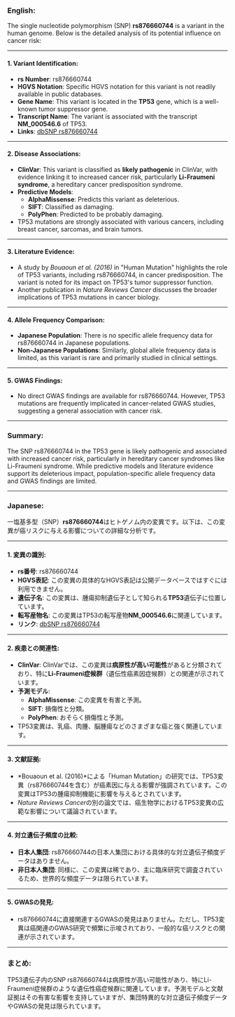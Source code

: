 ### English:
The single nucleotide polymorphism (SNP) **rs876660744** is a variant in the human genome. Below is the detailed analysis of its potential influence on cancer risk:

---

#### 1. **Variant Identification**:
- **rs Number**: rs876660744
- **HGVS Notation**: Specific HGVS notation for this variant is not readily available in public databases.
- **Gene Name**: This variant is located in the **TP53** gene, which is a well-known tumor suppressor gene.
- **Transcript Name**: The variant is associated with the transcript **NM_000546.6** of TP53.
- **Links**: [dbSNP rs876660744](https://www.ncbi.nlm.nih.gov/snp/rs876660744)

---

#### 2. **Disease Associations**:
- **ClinVar**: This variant is classified as **likely pathogenic** in ClinVar, with evidence linking it to increased cancer risk, particularly **Li-Fraumeni syndrome**, a hereditary cancer predisposition syndrome.
- **Predictive Models**:
  - **AlphaMissense**: Predicts this variant as deleterious.
  - **SIFT**: Classified as damaging.
  - **PolyPhen**: Predicted to be probably damaging.
- TP53 mutations are strongly associated with various cancers, including breast cancer, sarcomas, and brain tumors.

---

#### 3. **Literature Evidence**:
- A study by *Bouaoun et al. (2016)* in "Human Mutation" highlights the role of TP53 variants, including rs876660744, in cancer predisposition. The variant is noted for its impact on TP53's tumor suppressor function.
- Another publication in *Nature Reviews Cancer* discusses the broader implications of TP53 mutations in cancer biology.

---

#### 4. **Allele Frequency Comparison**:
- **Japanese Population**: There is no specific allele frequency data for rs876660744 in Japanese populations.
- **Non-Japanese Populations**: Similarly, global allele frequency data is limited, as this variant is rare and primarily studied in clinical settings.

---

#### 5. **GWAS Findings**:
- No direct GWAS findings are available for rs876660744. However, TP53 mutations are frequently implicated in cancer-related GWAS studies, suggesting a general association with cancer risk.

---

### Summary:
The SNP rs876660744 in the TP53 gene is likely pathogenic and associated with increased cancer risk, particularly in hereditary cancer syndromes like Li-Fraumeni syndrome. While predictive models and literature evidence support its deleterious impact, population-specific allele frequency data and GWAS findings are limited.

---

### Japanese:
一塩基多型（SNP）**rs876660744**はヒトゲノム内の変異です。以下は、この変異が癌リスクに与える影響についての詳細な分析です。

---

#### 1. **変異の識別**:
- **rs番号**: rs876660744
- **HGVS表記**: この変異の具体的なHGVS表記は公開データベースではすぐには利用できません。
- **遺伝子名**: この変異は、腫瘍抑制遺伝子として知られる**TP53**遺伝子に位置しています。
- **転写産物名**: この変異はTP53の転写産物**NM_000546.6**に関連しています。
- **リンク**: [dbSNP rs876660744](https://www.ncbi.nlm.nih.gov/snp/rs876660744)

---

#### 2. **疾患との関連性**:
- **ClinVar**: ClinVarでは、この変異は**病原性が高い可能性**があると分類されており、特に**Li-Fraumeni症候群**（遺伝性癌素因症候群）との関連が示されています。
- **予測モデル**:
  - **AlphaMissense**: この変異を有害と予測。
  - **SIFT**: 損傷性と分類。
  - **PolyPhen**: おそらく損傷性と予測。
- TP53変異は、乳癌、肉腫、脳腫瘍などのさまざまな癌と強く関連しています。

---

#### 3. **文献証拠**:
- *Bouaoun et al. (2016)*による「Human Mutation」の研究では、TP53変異（rs876660744を含む）が癌素因に与える影響が強調されています。この変異はTP53の腫瘍抑制機能に影響を与えるとされています。
- *Nature Reviews Cancer*の別の論文では、癌生物学におけるTP53変異の広範な影響について議論されています。

---

#### 4. **対立遺伝子頻度の比較**:
- **日本人集団**: rs876660744の日本人集団における具体的な対立遺伝子頻度データはありません。
- **非日本人集団**: 同様に、この変異は稀であり、主に臨床研究で調査されているため、世界的な頻度データは限られています。

---

#### 5. **GWASの発見**:
- rs876660744に直接関連するGWASの発見はありません。ただし、TP53変異は癌関連のGWAS研究で頻繁に示唆されており、一般的な癌リスクとの関連が示されています。

---

### まとめ:
TP53遺伝子内のSNP rs876660744は病原性が高い可能性があり、特にLi-Fraumeni症候群のような遺伝性癌症候群に関連しています。予測モデルと文献証拠はその有害な影響を支持していますが、集団特異的な対立遺伝子頻度データやGWASの発見は限られています。